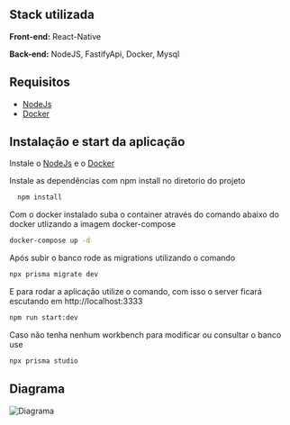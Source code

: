 ## Stack utilizada

**Front-end:** React-Native

**Back-end:** NodeJS, FastifyApi, Docker, Mysql

## Requisitos

-   [NodeJs](https://nodejs.org/en/download)
-   [Docker](https://www.docker.com/products/docker-desktop/)

## Instalação e start da aplicação

Instale o [NodeJs](https://nodejs.org/en/download)
e o [Docker](https://www.docker.com/products/docker-desktop/)

Instale as dependências com npm install no diretorio do projeto

```bash
  npm install
```

Com o docker instalado suba o container através do comando abaixo do docker utlizando a imagem docker-compose

```bash
docker-compose up -d
```

Após subir o banco rode as migrations utilizando o comando

```bash
npx prisma migrate dev
```

E para rodar a aplicação utilize o comando, com isso o server ficará escutando em http://localhost:3333

```bash
npm run start:dev
```

Caso não tenha nenhum workbench para modificar ou consultar o banco use

```bash
npx prisma studio
```

## Diagrama

![Diagrama]("./src/assets/img/diagram.png")
